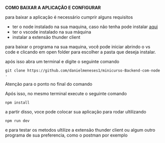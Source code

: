 **COMO BAIXAR A APLICAÇÃO E CONFIGURAR**


para baixar a aplicação é necessário cumprir alguns requisitos

* ter o node instalado na sua maquina, caso não tenha pode instalar [aqui](https://nodejs.org/en/download)
* ter o vscode instalado na sua máquina
* instalar a extensão thunder client

para baixar o programa na sua maquina, você pode iniciar abrindo o vs code e clicando em open folder para escolher a pasta que deseja instalar.

após isso abra um terminal e digite o seguinte comando

````
git clone https://github.com/danielmeneses1/minicurso-Backend-com-node .
````

Atenção para o ponto no final do comando

Após isso, no mesmo terminal execute o seguinte comando
````
npm install
````

a partir disso, voce pode colocar sua aplicação para rodar ultilizando 

````
npm run dev
````

e para testar os metodos ultilize a extensão thunder client ou algum outro programa de sua preferencia, como o postman por exemplo
